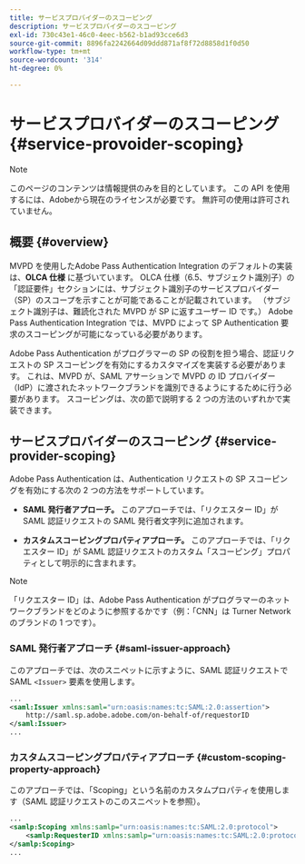 ```yaml
---
title: サービスプロバイダーのスコーピング
description: サービスプロバイダーのスコーピング
exl-id: 730c43e1-46c0-4eec-b562-b1ad93cce6d3
source-git-commit: 8896fa2242664d09ddd871af8f72d8858d1f0d50
workflow-type: tm+mt
source-wordcount: '314'
ht-degree: 0%

---
```


# サービスプロバイダーのスコーピング {#service-provoider-scoping}

>[!NOTE]
>
>このページのコンテンツは情報提供のみを目的としています。 この API を使用するには、Adobeから現在のライセンスが必要です。 無許可の使用は許可されていません。

## 概要 {#overview}

MVPD を使用したAdobe Pass Authentication Integration のデフォルトの実装は、**OLCA 仕様** に基づいています。 OLCA 仕様（6.5、サブジェクト識別子）の「認証要件」セクションには、サブジェクト識別子のサービスプロバイダー（SP）のスコープを示すことが可能であることが記載されています。 （サブジェクト識別子は、難読化された MVPD が SP に返すユーザー ID です。）  Adobe Pass Authentication Integration では、MVPD によって SP Authentication 要求のスコーピングが可能になっている必要があります。

Adobe Pass Authentication がプログラマーの SP の役割を担う場合、認証リクエストの SP スコーピングを有効にするカスタマイズを実装する必要があります。  これは、MVPD が、SAML アサーションで MVPD の ID プロバイダー（IdP）に渡されたネットワークブランドを識別できるようにするために行う必要があります。  スコーピングは、次の節で説明する 2 つの方法のいずれかで実装できます。

## サービスプロバイダーのスコーピング {#service-provider-scoping}

Adobe Pass Authentication は、Authentication リクエストの SP スコーピングを有効にする次の 2 つの方法をサポートしています。

* **SAML 発行者アプローチ。** このアプローチでは、「リクエスター ID」が SAML 認証リクエストの SAML 発行者文字列に追加されます。

* **カスタムスコーピングプロパティアプローチ。** このアプローチでは、「リクエスター ID」が SAML 認証リクエストのカスタム「スコーピング」プロパティとして明示的に含まれます。

>[!NOTE]
>
>「リクエスター ID」は、Adobe Pass Authentication がプログラマーのネットワークブランドをどのように参照するかです（例：「CNN」は Turner Network のブランドの 1 つです）。

### SAML 発行者アプローチ {#saml-issuer-approach}

このアプローチでは、次のスニペットに示すように、SAML 認証リクエストで SAML `<Issuer>` 要素を使用します。

```xml
...
<saml:Issuer xmlns:saml="urn:oasis:names:tc:SAML:2.0:assertion">
    http://saml.sp.adobe.adobe.com/on-behalf-of/requestorID
</saml:Issuer>
...
```

### カスタムスコーピングプロパティアプローチ {#custom-scoping-property-approach}

このアプローチでは、「Scoping」という名前のカスタムプロパティを使用します（SAML 認証リクエストのこのスニペットを参照）。

```xml
...
<samlp:Scoping xmlns:samlp="urn:oasis:names:tc:SAML:2.0:protocol">
    <samlp:RequesterID xmlns:samlp="urn:oasis:names:tc:SAML:2.0:protocol">requestorID</samlp:RequesterID>
</samlp:Scoping>
...
```

<!--
>[!RELATEDINFORMATION]
>* [MVPD Authentication](/help/authentication/authn-usecase.md)
>* **OLCA Specification**
-->
